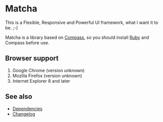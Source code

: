# Matcha

This is a Flexible, Responsive and Powerful UI framework, what I want it to be. ;-)

Matcha is a library based on [Compass](http://compass-style.org/), so you should install [Ruby](https://www.ruby-lang.org/) and Compass before use.

## Browser support

1.  Google Chrome (version unknown)
2.  Mozilla Firefox (version unknown)
3.  Internet Explorer 8 and later

## See also

- [Dependencies](VERSIONS.md)
- [Changelog](CHANGELOG.md)
